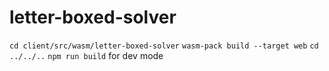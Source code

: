 # letter-boxed-solver

``cd client/src/wasm/letter-boxed-solver``
``wasm-pack build --target web``
``cd ../../..``
``npm run build`` for dev mode
